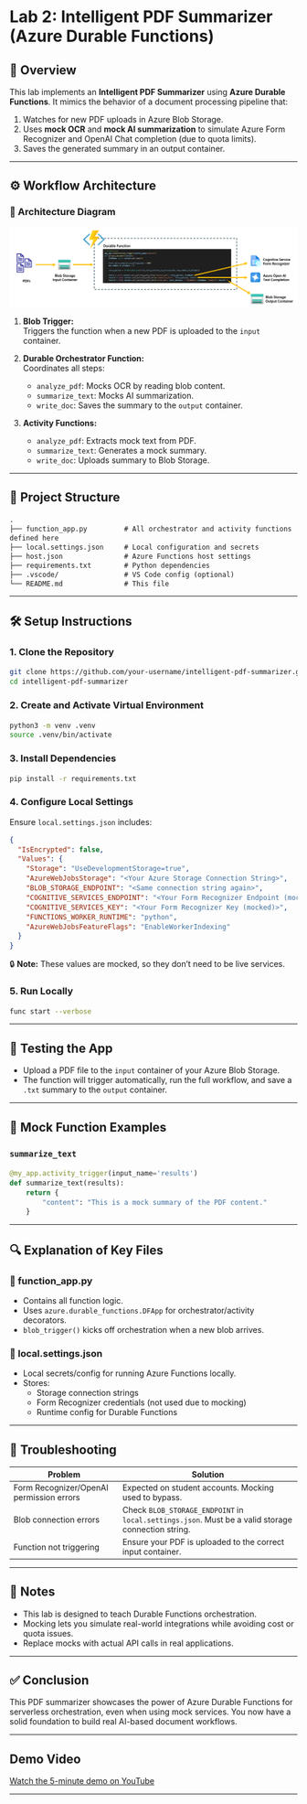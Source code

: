 # Lab 2: Intelligent PDF Summarizer (Azure Durable Functions)

## 🧠 Overview

This lab implements an **Intelligent PDF Summarizer** using **Azure Durable Functions**. It mimics the behavior of a document processing pipeline that:

1. Watches for new PDF uploads in Azure Blob Storage.
2. Uses **mock OCR** and **mock AI summarization** to simulate Azure Form Recognizer and OpenAI Chat completion (due to quota limits).
3. Saves the generated summary in an output container.

---

## ⚙️ Workflow Architecture

### 🧭 Architecture Diagram

![Architecture](working_IPS.png)


1. **Blob Trigger:**  
   Triggers the function when a new PDF is uploaded to the `input` container.

2. **Durable Orchestrator Function:**  
   Coordinates all steps:
   - `analyze_pdf`: Mocks OCR by reading blob content.
   - `summarize_text`: Mocks AI summarization.
   - `write_doc`: Saves the summary to the `output` container.

3. **Activity Functions:**  
   - `analyze_pdf`: Extracts mock text from PDF.
   - `summarize_text`: Generates a mock summary.
   - `write_doc`: Uploads summary to Blob Storage.

---

## 📁 Project Structure

```
.
├── function_app.py         # All orchestrator and activity functions defined here
├── local.settings.json     # Local configuration and secrets
├── host.json               # Azure Functions host settings
├── requirements.txt        # Python dependencies
├── .vscode/                # VS Code config (optional)
└── README.md               # This file
```

---

## 🛠️ Setup Instructions

### 1. Clone the Repository

```bash
git clone https://github.com/your-username/intelligent-pdf-summarizer.git
cd intelligent-pdf-summarizer
```

### 2. Create and Activate Virtual Environment

```bash
python3 -m venv .venv
source .venv/bin/activate
```

### 3. Install Dependencies

```bash
pip install -r requirements.txt
```

### 4. Configure Local Settings

Ensure `local.settings.json` includes:

```json
{
  "IsEncrypted": false,
  "Values": {
    "Storage": "UseDevelopmentStorage=true",
    "AzureWebJobsStorage": "<Your Azure Storage Connection String>",
    "BLOB_STORAGE_ENDPOINT": "<Same connection string again>",
    "COGNITIVE_SERVICES_ENDPOINT": "<Your Form Recognizer Endpoint (mocked)>",
    "COGNITIVE_SERVICES_KEY": "<Your Form Recognizer Key (mocked)>",
    "FUNCTIONS_WORKER_RUNTIME": "python",
    "AzureWebJobsFeatureFlags": "EnableWorkerIndexing"
  }
}
```
🔒 **Note:** These values are mocked, so they don’t need to be live services.

### 5. Run Locally

```bash
func start --verbose
```

---

## 🧪 Testing the App

- Upload a PDF file to the `input` container of your Azure Blob Storage.
- The function will trigger automatically, run the full workflow, and save a `.txt` summary to the `output` container.

---

## 🧪 Mock Function Examples

### `summarize_text`

```python
@my_app.activity_trigger(input_name='results')
def summarize_text(results):
    return {
        "content": "This is a mock summary of the PDF content."
    }
```

---

## 🔍 Explanation of Key Files

### 🔧 function_app.py

- Contains all function logic.
- Uses `azure.durable_functions.DFApp` for orchestrator/activity decorators.
- `blob_trigger()` kicks off orchestration when a new blob arrives.

### 🔧 local.settings.json

- Local secrets/config for running Azure Functions locally.
- Stores:
  - Storage connection strings
  - Form Recognizer credentials (not used due to mocking)
  - Runtime config for Durable Functions

---

## 🧰 Troubleshooting

| Problem                                 | Solution                                                      |
|------------------------------------------|---------------------------------------------------------------|
| Form Recognizer/OpenAI permission errors | Expected on student accounts. Mocking used to bypass.         |
| Blob connection errors                   | Check `BLOB_STORAGE_ENDPOINT` in `local.settings.json`. Must be a valid storage connection string. |
| Function not triggering                  | Ensure your PDF is uploaded to the correct input container.   |

---

## 📝 Notes

- This lab is designed to teach Durable Functions orchestration.
- Mocking lets you simulate real-world integrations while avoiding cost or quota issues.
- Replace mocks with actual API calls in real applications.

---


## ✅ Conclusion

This PDF summarizer showcases the power of Azure Durable Functions for serverless orchestration, even when using mock services. You now have a solid foundation to build real AI-based document workflows.

---
## Demo Video

[Watch the 5-minute demo on YouTube](https://www.youtube.com/watch?v=vamE2KtXcfM)

---
